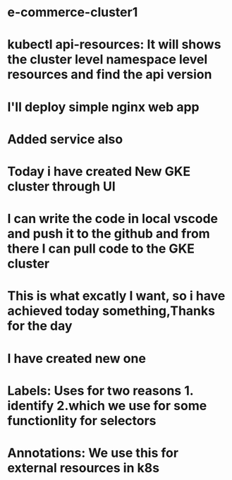 # e-commerce-cluster1
# kubectl api-resources: It will shows the cluster level namespace level resources and find the api version
# I'll deploy simple nginx web app
# Added service also
# Today i have created New GKE cluster through UI
# I can write the code in local vscode and push it to the github and from there I can pull code to the GKE cluster
# This is what excatly I want, so i have achieved today something,Thanks for the day
# I have created new one 
# Labels: Uses for two reasons 1. identify 2.which we use for some functionlity for selectors
# Annotations: We use this for external resources in k8s

